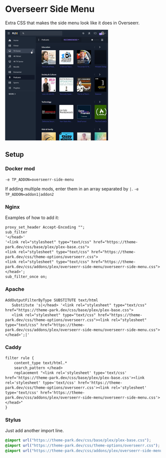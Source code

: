 # Overseerr Side Menu

Extra CSS that makes the side menu look like it does in Overseerr.

<p>
<a href="side_menu.png" rel="noopener"><img src="side_menu.png" alt="Screen Shot 1" width="66%" /></a>
</p>


## Setup

### Docker mod

`-e TP_ADDON=overseerr-side-menu`

If adding multiple mods, enter them in an array separated by  `|`. `-e TP_ADDON=addon1|addon2`

### Nginx

Examples of how to add it:

```nginx
proxy_set_header Accept-Encoding "";
sub_filter
'</head>'
'<link rel="stylesheet" type="text/css" href="https://theme-park.dev/css/base/plex/plex-base.css">
<link rel="stylesheet" type="text/css" href="https://theme-park.dev/css/theme-options/overseerr.css">
<link rel="stylesheet" type="text/css" href="https://theme-park.dev/css/addons/plex/overseerr-side-menu/overseerr-side-menu.css">
</head>';
sub_filter_once on;
```

### Apache

```nginx
AddOutputFilterByType SUBSTITUTE text/html
   Substitute 's|</head> '<link rel="stylesheet" type="text/css" href="https://theme-park.dev/css/base/plex/plex-base.css">
   <link rel="stylesheet" type="text/css" href="https://theme-park.dev/css/theme-options/overseerr.css"><link rel="stylesheet" type="text/css" href="https://theme-park.dev/css/addons/plex/overseerr-side-menu/overseerr-side-menu.css">
</head>';|'
```

### Caddy

```nginx
filter rule {
    content_type text/html.*
    search_pattern </head>
    replacement "<link rel='stylesheet' type='text/css' href='https://theme-park.dev/css/base/plex/plex-base.css'><link rel='stylesheet' type='text/css' href='https://theme-park.dev/css/theme-options/overseerr.css'><link rel='stylesheet' type='text/css' href='https://theme-park.dev/css/addons/plex/overseerr-side-menu/overseerr-side-menu.css'></head>"
}
```

### Stylus

Just add another import line.

```css
@import url("https://theme-park.dev/css/base/plex/plex-base.css");
@import url("https://theme-park.dev/css/theme-options/overseerr.css");
@import url("https://theme-park.dev/css/addons/plex/overseerr-side-menu/overseerr-side-menu.css");
```